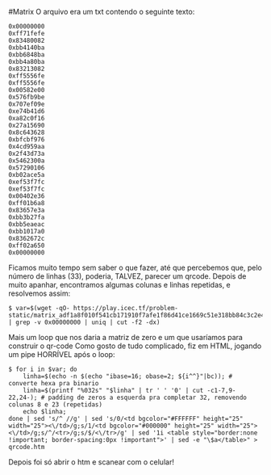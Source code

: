 #Matrix
O arquivo era um txt contendo o seguinte texto:
```
0x00000000
0xff71fefe
0x83480082
0xbb4140ba
0xbb6848ba
0xbb4a80ba
0x83213082
0xff5556fe
0xff5556fe
0x00582e00
0x576fb9be
0x707ef09e
0xe74b41d6
0xa82c0f16
0x27a15690
0x8c643628
0xbfcbf976
0x4cd959aa
0x2f43d73a
0x5462300a
0x57290106
0xb02ace5a
0xef53f7fc
0xef53f7fc
0x00402e36
0xff01b6a8
0x83657e3a
0xbb3b27fa
0xbb5eaeac
0xbb1017a0
0x8362672c
0xff02a650
0x00000000
```

Ficamos muito tempo sem saber o que fazer, até que percebemos que, pelo número de linhas (33), poderia, TALVEZ, parecer um qrcode.
Depois de muito apanhar, encontramos algumas colunas e linhas repetidas, e resolvemos assim:
```
$ var=$(wget -qO- https://play.icec.tf/problem-static/matrix_adf1a8f010f541cb171910f7afe1f86d41ce1669c51e318bb84c3c2e4397e2f4.txt | grep -v 0x00000000 | uniq | cut -f2 -dx)
```

Mais um loop que nos daria a matriz de zero e um que usaríamos para construir o qr-code
Como gosto de tudo complicado, fiz em HTML, jogando um pipe HORRÍVEL após o loop:
```
$ for i in $var; do
	linha=$(echo -n $(echo "ibase=16; obase=2; ${i^^}"|bc)); # converte hexa pra binario
	linha=$(printf "%032s" "$linha" | tr ' ' '0' | cut -c1-7,9-22,24-); # padding de zeros a esquerda pra completar 32, removendo colunas 8 e 23 (repetidas)
	echo $linha;
done | sed 's/^ //g' | sed 's/0/<td bgcolor="#FFFFFF" height="25" width="25"><\/td>/g;s/1/<td bgcolor="#000000" height="25" width="25"><\/td>/g;s/^/<tr>/g;s/$/<\/tr>/g' | sed '1i <table style="border:none !important; border-spacing:0px !important">' | sed -e "\$a</table>" > qrcode.htm
```
Depois foi só abrir o htm e scanear com o celular!
